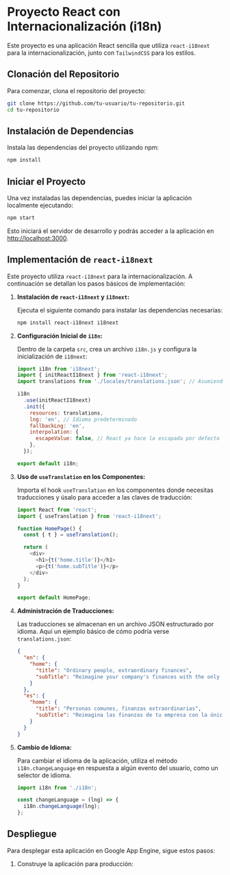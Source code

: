 
# Proyecto React con Internacionalización (i18n)

Este proyecto es una aplicación React sencilla que utiliza `react-i18next` para la internacionalización, junto con `TailwindCSS` para los estilos.

## Clonación del Repositorio

Para comenzar, clona el repositorio del proyecto:

```bash
git clone https://github.com/tu-usuario/tu-repositorio.git
cd tu-repositorio
```

## Instalación de Dependencias

Instala las dependencias del proyecto utilizando npm:

```bash
npm install
```

## Iniciar el Proyecto

Una vez instaladas las dependencias, puedes iniciar la aplicación localmente ejecutando:

```bash
npm start
```

Esto iniciará el servidor de desarrollo y podrás acceder a la aplicación en [http://localhost:3000](http://localhost:3000).

## Implementación de `react-i18next`

Este proyecto utiliza `react-i18next` para la internacionalización. A continuación se detallan los pasos básicos de implementación:

1. **Instalación de `react-i18next` y `i18next`:**

   Ejecuta el siguiente comando para instalar las dependencias necesarias:

   ```bash
   npm install react-i18next i18next
   ```

2. **Configuración Inicial de `i18n`:**

   Dentro de la carpeta `src`, crea un archivo `i18n.js` y configura la inicialización de `i18next`:

   ```javascript
   import i18n from 'i18next';
   import { initReactI18next } from 'react-i18next';
   import translations from './locales/translations.json'; // Asumiendo que tus traducciones están en este archivo

   i18n
     .use(initReactI18next)
     .init({
       resources: translations,
       lng: 'en', // Idioma predeterminado
       fallbackLng: 'en',
       interpolation: {
         escapeValue: false, // React ya hace la escapada por defecto
       },
     });

   export default i18n;
   ```

3. **Uso de `useTranslation` en los Componentes:**

   Importa el hook `useTranslation` en los componentes donde necesitas traducciones y úsalo para acceder a las claves de traducción:

   ```javascript
   import React from 'react';
   import { useTranslation } from 'react-i18next';

   function HomePage() {
     const { t } = useTranslation();

     return (
       <div>
         <h1>{t('home.title')}</h1>
         <p>{t('home.subTitle')}</p>
       </div>
     );
   }

   export default HomePage;
   ```

4. **Administración de Traducciones:**

   Las traducciones se almacenan en un archivo JSON estructurado por idioma. Aquí un ejemplo básico de cómo podría verse `translations.json`:

   ```json
   {
     "en": {
       "home": {
         "title": "Ordinary people, extraordinary finances",
         "subTitle": "Reimagine your company's finances with the only platform that brings together accountants and business owners."
       }
     },
     "es": {
       "home": {
         "title": "Personas comunes, finanzas extraordinarias",
         "subTitle": "Reimagina las finanzas de tu empresa con la única plataforma que reúne a contadores y dueños de negocios."
       }
     }
   }
   ```

5. **Cambio de Idioma:**

   Para cambiar el idioma de la aplicación, utiliza el método `i18n.changeLanguage` en respuesta a algún evento del usuario, como un selector de idioma.

   ```javascript
   import i18n from './i18n';

   const changeLanguage = (lng) => {
     i18n.changeLanguage(lng);
   };
   ```

## Despliegue

Para desplegar esta aplicación en Google App Engine, sigue estos pasos:

1. Construye la aplicación para producción:
